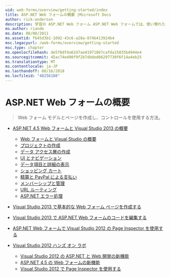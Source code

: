 ```yaml
---
uid: web-forms/overview/getting-started/index
title: ASP.NET Web フォームの概要 |Microsoft Docs
author: rick-anderson
description: 学習の ASP.NET Web フォーム ASP.NET Web フォームでは、使い慣れたドラッグ アンド ドロップ、イベント ドリブン モデルを使用して動的な web サイトをビルドできます。 デザイン サーフェイスと hund.
ms.author: riande
ms.date: 08/08/2011
ms.assetid: f645d3b1-1092-43c6-a28a-074b413924b4
msc.legacyurl: /web-forms/overview/getting-started
msc.type: chapter
ms.openlocfilehash: de5f8df4a6247ae41971867cafda15835b4944e4
ms.sourcegitcommit: 45ac74e400f9f2b7dbded66297730f6f14a4eb25
ms.translationtype: MT
ms.contentlocale: ja-JP
ms.lasthandoff: 08/16/2018
ms.locfileid: "48256108"
---
```

<a name="getting-started-with-aspnet-web-forms"></a>ASP.NET Web フォームの概要
====================
> Web フォーム モデルとページを作成し、コントロールを使用する方法。


- [ASP.NET 4.5 Web フォームと Visual Studio 2013 の概要](getting-started-with-aspnet-45-web-forms/index.md)

    - [Web フォームと Visual Studio の概要](getting-started-with-aspnet-45-web-forms/introduction-and-overview.md)
    - [プロジェクトの作成](getting-started-with-aspnet-45-web-forms/create-the-project.md)
    - [データ アクセス層の作成](getting-started-with-aspnet-45-web-forms/create_the_data_access_layer.md)
    - [UI とナビゲーション](getting-started-with-aspnet-45-web-forms/ui_and_navigation.md)
    - [データ項目と詳細の表示](getting-started-with-aspnet-45-web-forms/display_data_items_and_details.md)
    - [ショッピング カート](getting-started-with-aspnet-45-web-forms/shopping-cart.md)
    - [精算と PayPal による支払い](getting-started-with-aspnet-45-web-forms/checkout-and-payment-with-paypal.md)
    - [メンバーシップと管理](getting-started-with-aspnet-45-web-forms/membership-and-administration.md)
    - [URL ルーティング](getting-started-with-aspnet-45-web-forms/url-routing.md)
    - [ASP.NET エラー処理](getting-started-with-aspnet-45-web-forms/aspnet-error-handling.md)
- [Visual Studio 2013 で基本的な Web フォーム ページを作成する](creating-a-basic-web-forms-page.md)
- [Visual Studio 2013 で ASP.NET Web フォームのコードを編集する](code-editing-in-web-forms-pages.md)
- [ASP.NET Web フォームで Visual Studio 2012 の Page Inspector を使用する](using-page-inspector-in-a-visual-studio-11-beta-web-forms-project.md)
- [Visual Studio 2012 ハンズ オン ラボ](hands-on-labs/index.md)

    - [Visual Studio 2012 の ASP.NET と Web 開発の新機能](hands-on-labs/whats-new-in-aspnet-and-web-development-in-visual-studio-2012.md)
    - [ASP.NET 4.5 の Web フォームの新機能](hands-on-labs/whats-new-in-web-forms-in-aspnet-45.md)
    - [Visual Studio 2012 で Page Inspector を使用する](hands-on-labs/using-page-inspector-in-visual-studio-2012.md)
